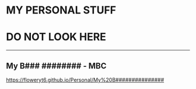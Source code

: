 # MY PERSONAL STUFF
# DO NOT LOOK HERE
***
## My B### ######## - MBC
https://floweryt6.github.io/Personal/My%20B###############
